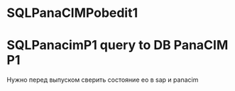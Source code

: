 # SQLPanaCIMPobedit1

# SQLPanacimP1 query to DB PanaCIM P1

Нужно перед выпуском сверить состояние ео в sap и panacim
